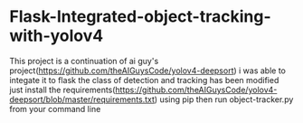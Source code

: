 # Flask-Integrated-object-tracking-with-yolov4
This project is a continuation of ai guy's project(https://github.com/theAIGuysCode/yolov4-deepsort) i was able to integate it to flask 
the class of detection and tracking has been modified
just install the requirements(https://github.com/theAIGuysCode/yolov4-deepsort/blob/master/requirements.txt) using pip then
run object-tracker.py from your command line
